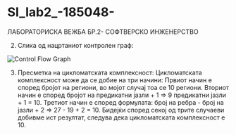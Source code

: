 # SI_lab2_-185048-
ЛАБОРАТОРИСКА ВЕЖБА БР.2- СОФТВЕРСКО ИНЖЕНЕРСТВО

2. Слика од нацртаниот контролен граф:


![Control Flow Graph](https://user-images.githubusercontent.com/81811891/120241531-3dd74100-c263-11eb-8aa8-af7ed16e0377.png)




3. Пресметка на цикломатската комплексност:
Цикломатската комплексност може да се добие на три начини:
Првиот начин е според бројот на региони, во мојот случај тоа се 10 региони.
Вториот начин е според бројот на предикатни јазли + 1  => 9 предикатни јазли + 1 = 10.
Третиот начин е според формулата: број на ребра - број на јазли + 2 => 27 - 19 + 2 = 10.
Бидејќи според секој од трите случаеви добивме ист резултат, следува дека цикломатската комплексност е 10.

